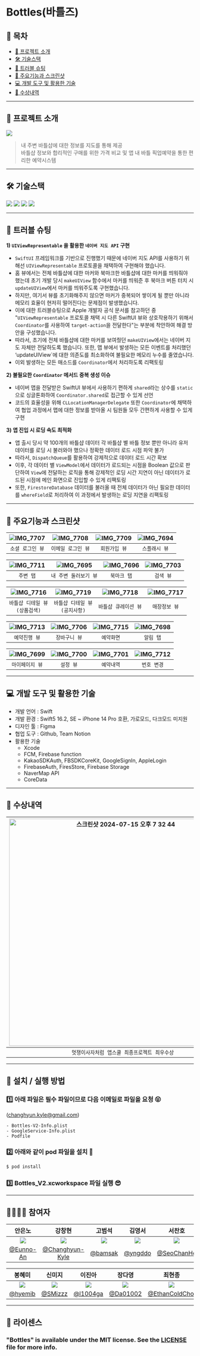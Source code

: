 # Bottles(바틀즈)

## 📖 목차
- [🍷 프로젝트 소개](#-프로젝트-소개)
- [🛠️ 기술스택](#-기술스택)
- [🚀 트러블 슈팅](#-트러블-슈팅)
- [📱 주요기능과 스크린샷](#-주요기능과-스크린샷)
- [💻 개발 도구 및 활용한 기술](#-개발-도구-및-활용한-기술)
- [🏅 수상내역](#-수상내역)
---

## 🍷 프로젝트 소개
<img src = "https://user-images.githubusercontent.com/101093592/223049709-5b6e61a2-bfd3-4285-a7e5-8124b6663010.png">

> 내 주변 바틀샵에 대한 정보를 지도를 통해 제공 <br>
> 바틀샵 정보와 합리적인 구매를 위한 가격 비교 및 앱 내 바틀 픽업예약을 통한 편리한 예약시스템

---

## 🛠️ 기술스택
<p align="leading">
  <img src="https://img.shields.io/badge/Swift-F05138?style=for-the-badge&logo=Swift&logoColor=white"/>
  <img src="https://img.shields.io/badge/SwiftUI-021B97?style=for-the-badge&logo=swift&logoColor=white"/>
  <img src="https://img.shields.io/badge/Firebase-FFCA28?style=for-the-badge&logo=Firebase&logoColor=white"/>
    <img src="https://img.shields.io/badge/UIKit-2396F3?style=for-the-badge&logo=uikit&logoColor=white"/>
</p>

---

## 🚀 트러블 슈팅
**1) `UIViewRepresentable` 을 활용한 `네이버 지도 API` 구현**
- `SwiftUI` 프레임워크를 기반으로 진행했기 때문에 네이버 지도 API를 사용하기 위해선 `UIViewRepresentable` 프로토콜을 채택하여 구현해야 했습니다. 
- 홈 뷰에서는 전체 바틀샵에 대한 마커와 북마크한 바틀샵에 대한 마커를 띄워줘야 했는데 초기 개발 당시 `makeUIView` 함수에서 마커를 띄워준 후 북마크 버튼 터치 시 `updateUIView`에서 마커를 띄워주도록 구현했습니다. 
- 하지만, 여기서 뷰를 초기화해주지 않으면 마커가 중복되어 쌓이게 될 뿐만 아니라 메모리 효율이 현저히 떨어진다는 문제점이 발생했습니다. 
- 이에 대한 트러블슈팅으로 Apple 개발자 공식 문서를 참고하던 중 "`UIViewRepresentable` 프로토콜 채택 시 다른 SwiftUI 뷰와 상호작용하기 위해서 `Coordinator`를 사용하여 `target-action`을 전달한다"는 부분에 착안하여 해결 방안을 구성했습니다. 
- 따라서, 초기에 전체 바틀샵에 대한 마커를 보여줬던 `makeUIView`에서는 네이버 지도 자체만 전달하도록 했습니다. 또한, 맵 뷰에서 발생하는 모든 이벤트를 처리했던 ‘updateUIView`에 대한 의존도를 최소화하여 불필요한 메모리 누수를 줄였습니다. 
- 이외 발생하는 모든 매소드를 `Coordinator`에서 처리하도록 리팩토링

**2) 불필요한 `Coordinator` 메서드 중복 생성 이슈**
- 네이버 맵을 전달받은 SwiftUI 뷰에서 사용하기 편하게 `shared`라는 상수를 `static`으로 싱글톤화하여 `Coordinator.shared`로 접근할 수 있게 선언
- 코드의 효율성을 위해 `CLLocationManagerDelegate` 또한 `Coordinator`에 채택하여 협업 과정에서 맵에 대한 정보를 받아올 시 팀원들 모두 간편하게 사용할 수 있게 구현

**3) 앱 진입 시 로딩 속도 최적화**
 - 앱 출시 당시 약 100개의 바틀샵 데이터 각 바틀샵 별 바틀 정보 뿐만 아니라 유저 데이터를 로딩 시 불러와야 했으나 정확한 데이터 로드 시점 파악 불가
 - 따라서, `DispatchQueue`를 활용하여 강제적으로 데이터 로드 시간 확보
 - 이후, 각 데이터 별 `ViewModel`에서 데이터가 로드되는 시점을 Boolean 값으로 판단하여 `View`에 전달하는 로직을 통해 강제적인 로딩 시간 지연이 아닌 데이터가 로드된 시점에 메인 화면으로 진입할 수 있게 리팩토링
 - 또한, `FirestoreDatabase` 데이터를 불러올 때 전체 데이터가 아닌 필요한 데이터를 `whereField`로 처리하여 이 과정에서 발생하는 로딩 지연을 리팩토링

---

## 📱 주요기능과 스크린샷

|![IMG_7707](https://github.com/user-attachments/assets/f7e86c56-2286-4cfe-8d85-6bd4a3d7e1bc)|![IMG_7708](https://github.com/user-attachments/assets/5dde8e11-31bb-4b72-ac81-f3475e341119)|![IMG_7709](https://github.com/user-attachments/assets/47db8c0f-f0eb-466f-9ab7-15b9cddad711)|![IMG_7694](https://github.com/user-attachments/assets/9511648d-4196-4698-a784-429c61e69b42)|
|:----:|:----:|:-----:|:----:|
|`소셜 로그인 뷰`|`이메일 로그인 뷰`|`회원가입 뷰`|`스플래시 뷰`|


|![IMG_7711](https://github.com/user-attachments/assets/42269614-269c-4c93-9a52-213dcb4be8e6)|![IMG_7695](https://github.com/user-attachments/assets/317b3bf8-2aa4-4b65-a0ed-d43b937d485b)|![IMG_7696](https://github.com/user-attachments/assets/3dccd45c-1c75-4f37-aa0b-0ced50dab68f)|![IMG_7703](https://github.com/user-attachments/assets/04e7c6e5-efb7-4209-a852-7c2f812728da)|
|:----:|:----:|:-----:|:----:|
|`주변 탭`|`내 주변 둘러보기 뷰`|`북마크 탭`|`검색 뷰`|


|![IMG_7716](https://github.com/user-attachments/assets/d12119a4-2f99-4206-9f90-4aab968fb68f)|![IMG_7719](https://github.com/user-attachments/assets/d71cdfb0-97ce-4176-bf32-e57d101996a8)|![IMG_7718](https://github.com/user-attachments/assets/028388e6-4ac7-4958-9f2b-5165e07bd6d0)|![IMG_7717](https://github.com/user-attachments/assets/3d5798c8-1a0b-47f0-87b3-dda05baba64f)|
|:----:|:----:|:-----:|:----:|
|`바틀샵 디테일 뷰` <br> `(상품검색)`|`바틀샵 디테일 뷰` <br> `(공지사항)`|`바틀샵 큐레이션 뷰`|`매장정보 뷰`|

|![IMG_7713](https://github.com/user-attachments/assets/1875a6dc-e7c4-4ae0-8f48-903cdf7d4691)|![IMG_7706](https://github.com/user-attachments/assets/5a7b6970-b5cf-4393-b4a2-29d1f3ee6735)|![IMG_7715](https://github.com/user-attachments/assets/d0114786-36c2-4d4c-818b-f93fb92902d7)|![IMG_7698](https://github.com/user-attachments/assets/42ceec59-ba14-4df2-9944-584e68f82386)|
|:----:|:----:|:-----:|:----:|
|`예약진행 뷰`|`장바구니 뷰`|`예약화면`|`알림 탭`|

|![IMG_7699](https://github.com/user-attachments/assets/cd8f31c8-6004-426d-a58e-b3398708f5a5)|![IMG_7700](https://github.com/user-attachments/assets/8662798a-a91f-4cd0-92e3-7cc12937333b)|![IMG_7701](https://github.com/user-attachments/assets/c514fd8b-cc17-43b7-b604-c4bcf74abc2f)|![IMG_7712](https://github.com/user-attachments/assets/3c5b0eea-3c13-44ea-8507-4cebe01a7920)|
|:----:|:----:|:-----:|:----:|
|`마이페이지 뷰`|`설정 뷰`|`예약내역`|`번호 변경`|

---

## 💻 개발 도구 및 활용한 기술
- 개발 언어 : Swift
- 개발 환경 : Swift5 16.2, SE ~ iPhone 14 Pro 호환, 가로모드, 다크모드 미지원
- 디자인 툴 : Figma
- 협업 도구 : Github, Team Notion
- 활용한 기술
    - Xcode
    - FCM, Firebase function
    - KakaoSDKAuth, FBSDKCoreKit, GoogleSignIn, AppleLogin
    - FirebaseAuth, FiresStore, Firebase Storage
    - NaverMap API
    - CoreData
    
---

## 🏅 수상내역
|<img width="610" alt="스크린샷 2024-07-15 오후 7 32 44" src="https://github.com/user-attachments/assets/d11030cf-a697-4fc7-80f2-1b4d1932241e">|<img width="610" alt="223365235-da8b4ee6-fb8c-4cf0-b2cb-13a87fffab34" src="https://github.com/user-attachments/assets/7cb21fac-6655-4a54-a14f-a8e8e0f646f5">|
|:---:|:---:|
|`멋쟁이사자처럼 앱스쿨 최종프로젝트 최우수상`|`멋쟁이사자처럼 앱스쿨 해커톤 대상`|

---

## 📓 설치 / 실행 방법

### 1️⃣ 아래 파일은 필수 파일이므로 다음 이메일로 파일을 요청 😝
(changhyun.kyle@gmail.com)
```
- Bottles-V2-Info.plist
- GoogleService-Info.plist
- Podfile
```

### 2️⃣ 아래와 같이 pod 파일을 설치 🤗
```sh
$ pod install
```

### 3️⃣ Bottles_V2.xcworkspace 파일 실행 😎

---

## 👨‍👩‍👦‍👦 참여자
|안은노|강창현|고범석|김영서|서찬호|
|:----:|:----:|:-----:|:----:|:-----:|
|<img src = "https://avatars.githubusercontent.com/u/33450365?v=4">|<img src = "https://avatars.githubusercontent.com/u/101093592?v=4">|<img src = "https://avatars.githubusercontent.com/u/114239407?v=4">|<img src = "https://avatars.githubusercontent.com/u/114224237?s=120&v=4">|<img src = "https://avatars.githubusercontent.com/u/102764542?s=120&v=4">|
|[@Eunno-An](https://github.com/Eunno-An)|[@Changhyun-Kyle](https://github.com/Changhyun-Kyle)|[@bamsak](https://github.com/bamsak)|[@yngddo](https://github.com/yngddo)|[@SeoChanHo](https://github.com/SeoChanHo)|

|봉혜미|신미지|이진아|장다영|최현종|
|:----:|:----:|:-----:|:----:|:-----:|
|<img src = "https://avatars.githubusercontent.com/u/98953443?v=4">|<img src = "https://avatars.githubusercontent.com/u/62836016?v=4">|<img src = "https://avatars.githubusercontent.com/u/55937627?v=4">|<img src = "https://avatars.githubusercontent.com/u/80445363?s=120&v=4">|<img src = "https://avatars.githubusercontent.com/u/108848166?v=4">|  
|[@hyemib](https://github.com/hyemib)|[@SMizzz](https://github.com/SMizzz)|[@l1004ga](https://github.com/l1004ga)|[@Da01002](https://github.com/Da01002)|[@EthanColdChoi](https://github.com/EthanColdChoi)|

---

## 📝 라이센스
### "Bottles" is available under the MIT license. See the [LICENSE](https://github.com/APPSCHOOL1-REPO/finalproject-bottles/blob/main/License) file for more info.
